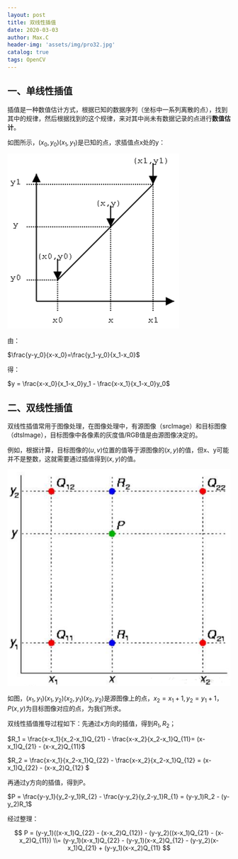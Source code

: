 ```yaml
---
layout: post
title: 双线性插值
date: 2020-03-03
author: Max.C
header-img: 'assets/img/pro32.jpg'
catalog: true
tags: OpenCV
---
```




## 

## 一、单线性插值

插值是一种数值估计方式，根据已知的数据序列（坐标中一系列离散的点），找到其中的规律，然后根据找到的这个规律，来对其中尚未有数据记录的点进行**数值估计**。

如图所示，$(x_0,y_0)(x_1,y_1)$是已知的点，求插值点x处的y：

![](/assets/post_img/2020-02-12/45.png)

由：

$\frac{y-y_0}{x-x_0}=\frac{y_1-y_0}{x_1-x_0}$

得：

$y = \frac{x-x_0}{x_1-x_0}y_1 - \frac{x-x_1}{x_1-x_0}y_0$

## 二、双线性插值

双线性插值常用于图像处理，在图像处理中，有源图像（srcImage）和目标图像（dtsImage），目标图像中各像素的灰度值/RGB值是由源图像决定的。

例如，根据计算，目标图像的$(u,v)$位置的值等于源图像的$(x,y)$的值，但x、y可能并不是整数，这就需要通过插值得到$(x,y)$的值。

![](/assets/post_img/2020-02-12/46.png)

如图，$(x_1,y_1)(x_1,y_2)(x_2,y_1)(x_2,y_2)$是源图像上的点，$x_2 = x_1 + 1,y_2 = y_1 + 1$，$P(x,y)$为目标图像对应的点，为我们所求。

双线性插值推导过程如下：先通过x方向的插值，得到$R_1,R_2$；

$R_1 = \frac{x-x_1}{x_2-x_1}Q_{21} - \frac{x-x_2}{x_2-x_1}Q_{11}= (x-x_1)Q_{21} - (x-x_2)Q_{11}$

$R_2 = \frac{x-x_1}{x_2-x_1}Q_{22} - \frac{x-x_2}{x_2-x_1}Q_{12} = (x-x_1)Q_{22} - (x-x_2)Q_{12}  $

再通过y方向的插值，得到P。

$P = \frac{y-y_1}{y_2-y_1}R_{2} - \frac{y-y_2}{y_2-y_1}R_{1} = (y-y_1)R_2 - (y-y_2)R_1$

经过整理：<br>

$$
P = (y-y_1)((x-x_1)Q_{22} - (x-x_2)Q_{12}) - (y-y_2)((x-x_1)Q_{21} - (x-x_2)Q_{11})
\\= (y-y_1)(x-x_1)Q_{22} - (y-y_1)(x-x_2)Q_{12} - (y-y_2)(x-x_1)Q_{21} + (y-y_1)(x-x_2)Q_{11}  
$$

